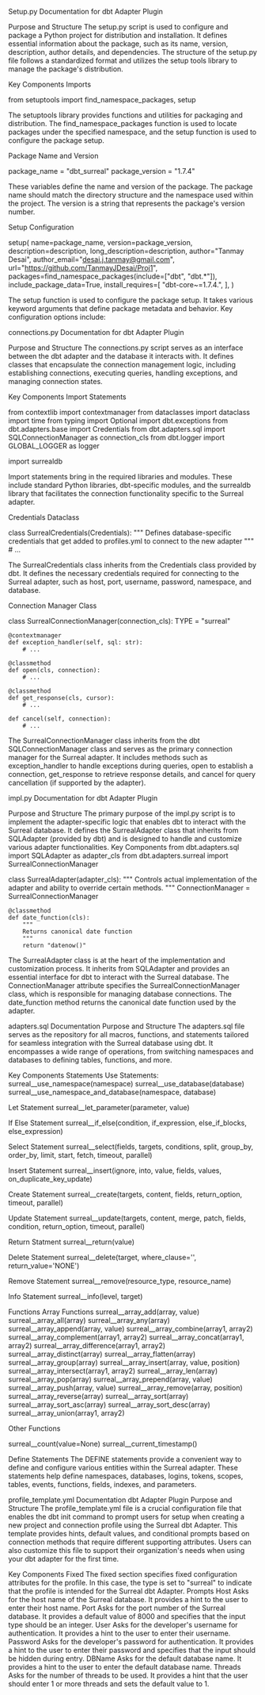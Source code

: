 Setup.py Documentation for dbt Adapter Plugin

Purpose and Structure
The setup.py script is used to configure and package a Python project for distribution and installation. It defines essential information about the package, such as its name, version, description, author details, and dependencies. The structure of the setup.py file follows a standardized format and utilizes the setup tools library to manage the package's distribution.

Key Components
Imports
	
from setuptools import find_namespace_packages, setup


The setuptools library provides functions and utilities for packaging and distribution. The find_namespace_packages function is used to locate packages under the specified namespace, and the setup function is used to configure the package setup.

Package Name and Version

package_name = "dbt_surreal"
package_version = "1.7.4"


These variables define the name and version of the package. The package name should match the directory structure and the namespace used within the project. The version is a string that represents the package's version number.

Setup Configuration

setup(
    name=package_name,
    version=package_version,
    description=description,
    long_description=description,
    author="Tanmay Desai",
    author_email="desai.j.tanmay@gmail.com",
    url="https://github.com/TanmayJDesai/Proj1",
    packages=find_namespace_packages(include=["dbt", "dbt.*"]),
    include_package_data=True,
    install_requires=[
        "dbt-core~=1.7.4.",
    ],
)

The setup function is used to configure the package setup. It takes various keyword arguments that define package metadata and behavior. Key configuration options include:

connections.py Documentation for dbt Adapter Plugin

Purpose and Structure
The connections.py script serves as an interface between the dbt adapter and the database it interacts with. It defines classes that encapsulate the connection management logic, including establishing connections, executing queries, handling exceptions, and managing connection states.

Key Components
Import Statements

from contextlib import contextmanager
from dataclasses import dataclass
import time
from typing import Optional
import dbt.exceptions
from dbt.adapters.base import Credentials
from dbt.adapters.sql import SQLConnectionManager as connection_cls
from dbt.logger import GLOBAL_LOGGER as logger

import surrealdb


Import statements bring in the required libraries and modules. These include standard Python libraries, dbt-specific modules, and the surrealdb library that facilitates the connection functionality specific to the Surreal adapter.

Credentials Dataclass

class SurrealCredentials(Credentials):
    """
    Defines database-specific credentials that get added to
    profiles.yml to connect to the new adapter
    """
    # ...


The SurrealCredentials class inherits from the Credentials class provided by dbt. It defines the necessary credentials required for connecting to the Surreal adapter, such as host, port, username, password, namespace, and database.

Connection Manager Class

class SurrealConnectionManager(connection_cls):
    TYPE = "surreal"

    @contextmanager
    def exception_handler(self, sql: str):
        # ...
    
    @classmethod
    def open(cls, connection):
        # ...
    
    @classmethod
    def get_response(cls, cursor):
        # ...
    
    def cancel(self, connection):
        # ...


The SurrealConnectionManager class inherits from the dbt SQLConnectionManager class and serves as the primary connection manager for the Surreal adapter. It includes methods such as exception_handler to handle exceptions during queries, open to establish a connection, get_response to retrieve response details, and cancel for query cancellation (if supported by the adapter).

impl.py Documentation for dbt Adapter Plugin

Purpose and Structure
The primary purpose of the impl.py script is to implement the adapter-specific logic that enables dbt to interact with the Surreal database. It defines the SurrealAdapter class that inherits from SQLAdapter (provided by dbt) and is designed to handle and customize various adapter functionalities.
Key Components
from dbt.adapters.sql import SQLAdapter as adapter_cls
from dbt.adapters.surreal import SurrealConnectionManager

class SurrealAdapter(adapter_cls):
    """
    Controls actual implementation of the adapter and ability to override certain methods.
    """
    ConnectionManager = SurrealConnectionManager
    
    @classmethod
    def date_function(cls):
        """
        Returns canonical date function
        """
        return "datenow()"


The SurrealAdapter class is at the heart of the implementation and customization process. It inherits from SQLAdapter and provides an essential interface for dbt to interact with the Surreal database. The ConnectionManager attribute specifies the SurrealConnectionManager class, which is responsible for managing database connections. The date_function method returns the canonical date function used by the adapter.

adapters.sql Documentation
Purpose and Structure
The adapters.sql file serves as the repository for all macros, functions, and statements tailored for seamless integration with the Surreal database using dbt. It encompasses a wide range of operations, from switching namespaces and databases to defining tables, functions, and more.

Key Components
Statements
Use Statements: 
surreal__use_namespace(namespace)
surreal__use_database(database)
surreal__use_namespace_and_database(namespace, database)


Let Statement
surreal__let_parameter(parameter, value)


If Else Statement 
surreal__if_else(condition, if_expression, else_if_blocks, else_expression)


Select Statement 
surreal__select(fields, targets, conditions, split, group_by, order_by, limit, start, fetch, timeout, parallel)


Insert Statement
surreal__insert(ignore, into, value, fields, values, on_duplicate_key_update)


Create Statement
surreal__create(targets, content, fields, return_option, timeout, parallel)


Update Statement
surreal__update(targets, content, merge, patch, fields, condition, return_option, timeout, parallel)


Return Statment
surreal__return(value)


Delete Statement
surreal__delete(target, where_clause='', return_value='NONE')


Remove Statement
surreal__remove(resource_type, resource_name)


Info Statement
surreal__info(level, target)


Functions
Array Functions
surreal__array_add(array, value)
surreal__array_all(array)
surreal__array_any(array)
surreal__array_append(array, value)
surreal__array_combine(array1, array2)
surreal__array_complement(array1, array2)
surreal__array_concat(array1, array2)
surreal__array_difference(array1, array2)
surreal__array_distinct(array)
surreal__array_flatten(array)
surreal__array_group(array)
surreal__array_insert(array, value, position)
surreal__array_intersect(array1, array2)
surreal__array_len(array)
surreal__array_pop(array)
surreal__array_prepend(array, value)
surreal__array_push(array, value)
surreal__array_remove(array, position)
surreal__array_reverse(array)
surreal__array_sort(array)
surreal__array_sort_asc(array)
surreal__array_sort_desc(array)
surreal__array_union(array1, array2)


Other Functions

surreal__count(value=None)
surreal__current_timestamp()


Define Statements
The DEFINE statements provide a convenient way to define and configure various entities within the Surreal adapter. These statements help define namespaces, databases, logins, tokens, scopes, tables, events, functions, fields, indexes, and parameters.

profile_template.yml Documentation dbt Adapter Plugin
Purpose and Structure
The profile_template.yml file is a crucial configuration file that enables the dbt init command to prompt users for setup when creating a new project and connection profile using the Surreal dbt Adapter. This template provides hints, default values, and conditional prompts based on connection methods that require different supporting attributes. Users can also customize this file to support their organization's needs when using your dbt adapter for the first time.

Key Components
Fixed
The fixed section specifies fixed configuration attributes for the profile. In this case, the type is set to "surreal" to indicate that the profile is intended for the Surreal dbt Adapter.
Prompts
Host 
Asks for the host name of the Surreal database. It provides a hint to the user to enter their host name.
Port
Asks for the port number of the Surreal database. It provides a default value of 8000 and specifies that the input type should be an integer.
User
Asks for the developer's username for authentication. It provides a hint to the user to enter their username.
Password
Asks for the developer's password for authentication. It provides a hint to the user to enter their password and specifies that the input should be hidden during entry.
DBName
Asks for the default database name. It provides a hint to the user to enter the default database name.
Threads
Asks for the number of threads to be used. It provides a hint that the user should enter 1 or more threads and sets the default value to 1.

